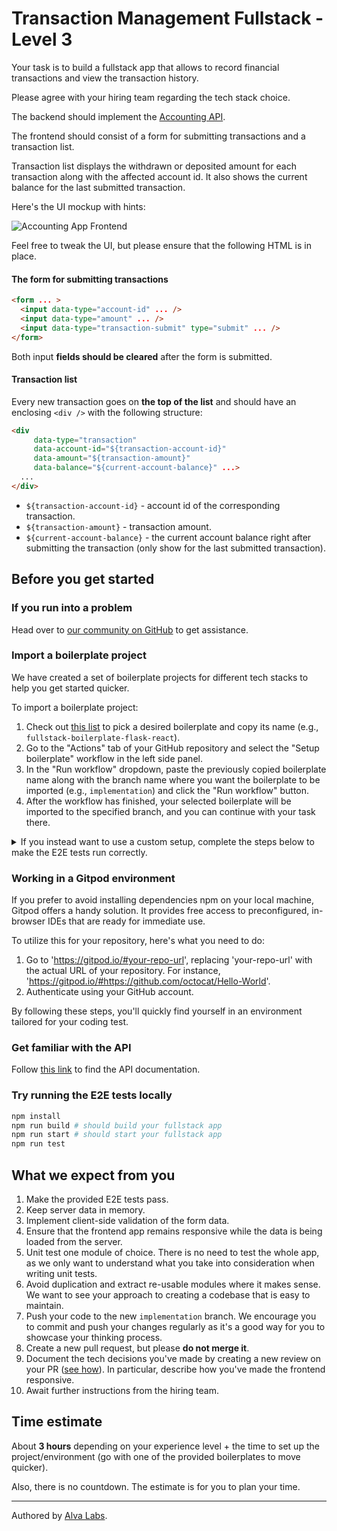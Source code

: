 # Transaction Management Fullstack - Level 3

Your task is to build a fullstack app that allows to record financial transactions and view the transaction history.

Please agree with your hiring team regarding the tech stack choice.

The backend should implement the [Accounting API](https://infra.devskills.app/accounting/api/3.1.0).

The frontend should consist of a form for submitting transactions and a transaction list.

Transaction list displays the withdrawn or deposited amount for each transaction along with the affected account id. It also shows the current balance for the last submitted transaction.

Here's the UI mockup with hints:

![Accounting App Frontend](https://user-images.githubusercontent.com/450319/139797772-4e4b2744-447c-411f-9b04-7028ba5e89a1.png)

Feel free to tweak the UI, but please ensure that the following HTML is in place.

#### The form for submitting transactions

```html
<form ... >
  <input data-type="account-id" ... />
  <input data-type="amount" ... />
  <input data-type="transaction-submit" type="submit" ... />
</form>
```

Both input **fields should be cleared** after the form is submitted.

#### Transaction list

Every new transaction goes on **the top of the list** and should have an enclosing `<div />` with the following structure:

```html
<div 
     data-type="transaction"
     data-account-id="${transaction-account-id}"
     data-amount="${transaction-amount}"
     data-balance="${current-account-balance}" ...>
  ...
</div>
```

- `${transaction-account-id}` - account id of the corresponding transaction.
- `${transaction-amount}` - transaction amount.
- `${current-account-balance}` - the current account balance right after submitting the transaction (only show for the last submitted transaction).

## Before you get started

### If you run into a problem

Head over to [our community on GitHub](https://github.com/orgs/DevSkillsHQ/discussions/categories/help) to get assistance.

### Import a boilerplate project

We have created a set of boilerplate projects for different tech stacks to help you get started quicker.

To import a boilerplate project:

1. Check out [this list](https://help.alvalabs.io/en/articles/7972852-supported-coding-test-boilerplates) to pick a desired boilerplate and copy its name (e.g., `fullstack-boilerplate-flask-react`).
2. Go to the "Actions" tab of your GitHub repository and select the "Setup boilerplate" workflow in the left side panel.
3. In the "Run workflow" dropdown, paste the previously copied boilerplate name along with the branch name where you want the boilerplate to be imported (e.g., `implementation`) and click the "Run workflow" button.
4. After the workflow has finished, your selected boilerplate will be imported to the specified branch, and you can continue with your task there.

<details>
<summary>If you instead want to use a custom setup, complete the steps below to make the E2E tests run correctly.</summary>

1. Update the `baseUrl` (where your frontend runs) in [cypress.config.js](cypress.config.js).
2. Update the `apiUrl` (where your backend runs) in [cypress.config.js](cypress.config.js).
3. Update the [`build`](package.json#L5) and [`start`](package.json#L6) scripts in [package.json](package.json) to respectively build and start your app.

</details>

### Working in a Gitpod environment

If you prefer to avoid installing dependencies npm on your local machine, Gitpod offers a handy solution. It provides free access to preconfigured, in-browser IDEs that are ready for immediate use.

To utilize this for your repository, here's what you need to do:

1. Go to 'https://gitpod.io/#your-repo-url', replacing 'your-repo-url' with the actual URL of your repository. For instance, 'https://gitpod.io/#https://github.com/octocat/Hello-World'.
2. Authenticate using your GitHub account.

By following these steps, you'll quickly find yourself in an environment tailored for your coding test.

### Get familiar with the API

Follow [this link](https://infra.devskills.app/transaction-management/api/3.1.0) to find the API documentation.

### Try running the E2E tests locally

```bash
npm install
npm run build # should build your fullstack app
npm run start # should start your fullstack app
npm run test
```

## What we expect from you

1. Make the provided E2E tests pass.
2. Keep server data in memory.
3. Implement client-side validation of the form data.
4. Ensure that the frontend app remains responsive while the data is being loaded from the server.
5. Unit test one module of choice. There is no need to test the whole app, as we only want to understand what you take into consideration when writing unit tests.
6. Avoid duplication and extract re-usable modules where it makes sense. We want to see your approach to creating a codebase that is easy to maintain.
7. Push your code to the new `implementation` branch. We encourage you to commit and push your changes regularly as it's a good way for you to showcase your thinking process.
8. Create a new pull request, but please **do not merge it**.
9. Document the tech decisions you've made by creating a new review on your PR ([see how](https://www.loom.com/share/94ae305e7fbf45d592099ac9f40d4274)). In particular, describe how you've made the frontend responsive.
10. Await further instructions from the hiring team.

## Time estimate

About **3 hours** depending on your experience level + the time to set up the project/environment (go with one of the provided boilerplates to move quicker).

Also, there is no countdown. The estimate is for you to plan your time.

---

Authored by [Alva Labs](https://www.alvalabs.io/).

